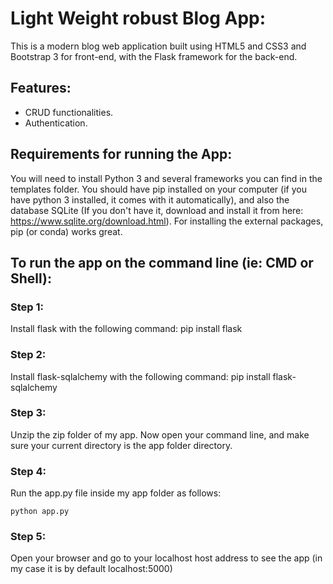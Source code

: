 # Light Weight robust Blog App:
This is a modern blog web application built using HTML5 and CSS3 and Bootstrap 3 for front-end, with the Flask framework for the back-end.

## Features:
- CRUD functionalities.
- Authentication.

## Requirements for running the App:
You will need to install Python 3 and several frameworks you can find in the templates folder.
You should have pip installed on your computer (if you have python 3 installed, it comes with it automatically),
and also the database SQLite (If you don't have it, download and install it from here: https://www.sqlite.org/download.html).
For installing the external packages, pip (or conda) works great.



## To run the app on the command line (ie: CMD or Shell):
### Step 1:
Install flask with the following command:
pip install flask

### Step 2:
Install flask-sqlalchemy with the following command:
pip install flask-sqlalchemy

### Step 3:
Unzip the zip folder of my app.
Now open your command line, and make sure your current directory is the app folder directory.

### Step 4:
Run the app.py file inside my app folder as follows:
```
python app.py
```

### Step 5:
Open your browser and go to your localhost host address to see the app (in my case it is by default localhost:5000)


